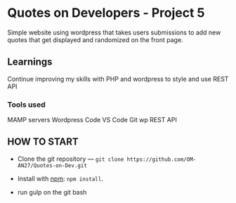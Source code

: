 # Quotes on Developers - Project 5

Simple website using wordpress that takes users submissions to add new quotes that get displayed and randomized on the front page. 

## Learnings

Continue improving my skills with PHP and wordpress to style and use REST API

### Tools used

MAMP servers
Wordpress Code
VS Code
Git 
wp REST API


## HOW TO START

* Clone the git repository — `git clone
  https://github.com/OM-AN27/Quotes-on-Dev.git`  

* Install with [npm](https://www.npmjs.com/): `npm install`.

* run gulp on the git bash 





